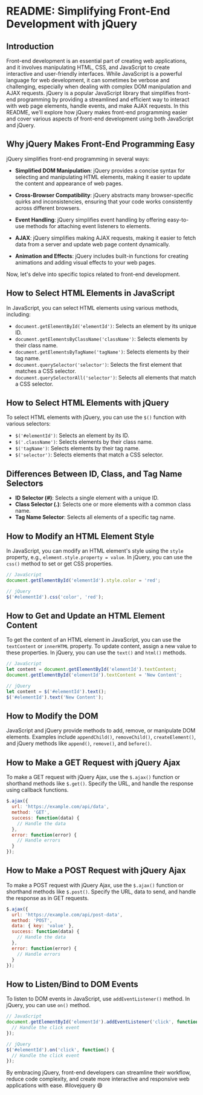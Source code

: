 # README: Simplifying Front-End Development with jQuery

## Introduction

Front-end development is an essential part of creating web applications, and it involves manipulating HTML, CSS, and JavaScript to create interactive and user-friendly interfaces. While JavaScript is a powerful language for web development, it can sometimes be verbose and challenging, especially when dealing with complex DOM manipulation and AJAX requests. jQuery is a popular JavaScript library that simplifies front-end programming by providing a streamlined and efficient way to interact with web page elements, handle events, and make AJAX requests. In this README, we'll explore how jQuery makes front-end programming easier and cover various aspects of front-end development using both JavaScript and jQuery.

## Why jQuery Makes Front-End Programming Easy

jQuery simplifies front-end programming in several ways:

- **Simplified DOM Manipulation**: jQuery provides a concise syntax for selecting and manipulating HTML elements, making it easier to update the content and appearance of web pages.

- **Cross-Browser Compatibility**: jQuery abstracts many browser-specific quirks and inconsistencies, ensuring that your code works consistently across different browsers.

- **Event Handling**: jQuery simplifies event handling by offering easy-to-use methods for attaching event listeners to elements.

- **AJAX**: jQuery simplifies making AJAX requests, making it easier to fetch data from a server and update web page content dynamically.

- **Animation and Effects**: jQuery includes built-in functions for creating animations and adding visual effects to your web pages.

Now, let's delve into specific topics related to front-end development.

## How to Select HTML Elements in JavaScript

In JavaScript, you can select HTML elements using various methods, including:

- `document.getElementById('elementId')`: Selects an element by its unique ID.
- `document.getElementsByClassName('className')`: Selects elements by their class name.
- `document.getElementsByTagName('tagName')`: Selects elements by their tag name.
- `document.querySelector('selector')`: Selects the first element that matches a CSS selector.
- `document.querySelectorAll('selector')`: Selects all elements that match a CSS selector.

## How to Select HTML Elements with jQuery

To select HTML elements with jQuery, you can use the `$()` function with various selectors:

- `$('#elementId')`: Selects an element by its ID.
- `$('.className')`: Selects elements by their class name.
- `$('tagName')`: Selects elements by their tag name.
- `$('selector')`: Selects elements that match a CSS selector.

## Differences Between ID, Class, and Tag Name Selectors

- **ID Selector (#)**: Selects a single element with a unique ID.
- **Class Selector (.)**: Selects one or more elements with a common class name.
- **Tag Name Selector**: Selects all elements of a specific tag name.

## How to Modify an HTML Element Style

In JavaScript, you can modify an HTML element's style using the `style` property, e.g., `element.style.property = value`. In jQuery, you can use the `css()` method to set or get CSS properties.

```javascript
// JavaScript
document.getElementById('elementId').style.color = 'red';

// jQuery
$('#elementId').css('color', 'red');
```

## How to Get and Update an HTML Element Content

To get the content of an HTML element in JavaScript, you can use the `textContent` or `innerHTML` property. To update content, assign a new value to these properties. In jQuery, you can use the `text()` and `html()` methods.

```javascript
// JavaScript
let content = document.getElementById('elementId').textContent;
document.getElementById('elementId').textContent = 'New Content';

// jQuery
let content = $('#elementId').text();
$('#elementId').text('New Content');
```

## How to Modify the DOM

JavaScript and jQuery provide methods to add, remove, or manipulate DOM elements. Examples include `appendChild()`, `removeChild()`, `createElement()`, and jQuery methods like `append()`, `remove()`, and `before()`.

## How to Make a GET Request with jQuery Ajax

To make a GET request with jQuery Ajax, use the `$.ajax()` function or shorthand methods like `$.get()`. Specify the URL, and handle the response using callback functions.

```javascript
$.ajax({
  url: 'https://example.com/api/data',
  method: 'GET',
  success: function(data) {
    // Handle the data
  },
  error: function(error) {
    // Handle errors
  }
});
```

## How to Make a POST Request with jQuery Ajax

To make a POST request with jQuery Ajax, use the `$.ajax()` function or shorthand methods like `$.post()`. Specify the URL, data to send, and handle the response as in GET requests.

```javascript
$.ajax({
  url: 'https://example.com/api/post-data',
  method: 'POST',
  data: { key: 'value' },
  success: function(data) {
    // Handle the data
  },
  error: function(error) {
    // Handle errors
  }
});
```

## How to Listen/Bind to DOM Events

To listen to DOM events in JavaScript, use `addEventListener()` method. In jQuery, you can use `on()` method.

```javascript
// JavaScript
document.getElementById('elementId').addEventListener('click', function() {
  // Handle the click event
});

// jQuery
$('#elementId').on('click', function() {
  // Handle the click event
});
```

By embracing jQuery, front-end developers can streamline their workflow, reduce code complexity, and create more interactive and responsive web applications with ease. #ilovejquery 😄
